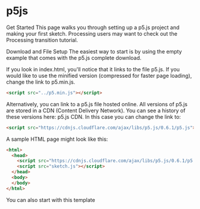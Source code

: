 # p5js

Get Started
This page walks you through setting up a p5.js project and making your first sketch. Processing users may want to check out the Processing transition tutorial.

Download and File Setup
The easiest way to start is by using the empty example that comes with the p5.js complete download.

If you look in index.html, you'll notice that it links to the file p5.js. If you would like to use the minified version (compressed for faster page loading), change the link to p5.min.js.
```html
<script src="../p5.min.js"></script>
 ```
Alternatively, you can link to a p5.js file hosted online. All versions of p5.js are stored in a CDN (Content Delivery Network). You can see a history of these versions here: p5.js CDN. In this case you can change the link to:
```html
<script src="https://cdnjs.cloudflare.com/ajax/libs/p5.js/0.6.1/p5.js"></script>
```
A sample HTML page might look like this:

```html
<html>
  <head>
    <script src="https://cdnjs.cloudflare.com/ajax/libs/p5.js/0.6.1/p5.js"></script>
    <script src="sketch.js"></script>
  </head>
  <body>
  </body>
</html>
```
You can also start with this template
